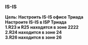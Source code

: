 ### IS-IS
**Цель: Настроить IS-IS офисе Триада**  
**Настроите IS-IS в ISP Триада**  
**1.R23 и R25 находятся в зоне 2222**  
**2.R24 находится в зоне 24**  
**3.R26 находится в зоне 26**  


